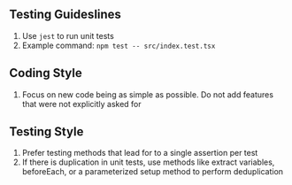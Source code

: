 ## Testing Guideslines
1. Use `jest` to run unit tests
2. Example command: `npm test -- src/index.test.tsx`

## Coding Style

1. Focus on new code being as simple as possible.  Do not add features that were not explicitly asked for

## Testing Style
1. Prefer testing methods that lead for to a single assertion per test
2. If there is duplication in unit tests, use methods like extract variables, beforeEach, or a parameterized setup method to perform deduplication